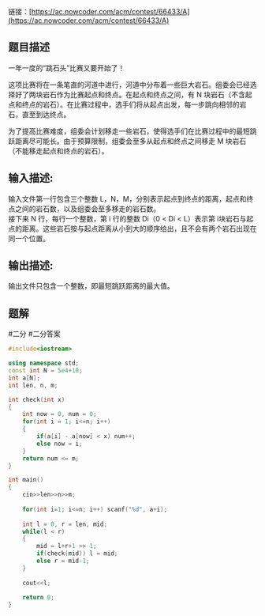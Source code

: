 
链接：[https://ac.nowcoder.com/acm/contest/66433/A](https://ac.nowcoder.com/acm/contest/66433/A)
## 题目描述

一年一度的“跳石头”比赛又要开始了！

这项比赛将在一条笔直的河道中进行，河道中分布着一些巨大岩石。组委会已经选择好了两块岩石作为比赛起点和终点。在起点和终点之间，有 N 块岩石（不含起点和终点的岩石）。在比赛过程中，选手们将从起点出发，每一步跳向相邻的岩石，直至到达终点。

为了提高比赛难度，组委会计划移走一些岩石，使得选手们在比赛过程中的最短跳跃距离尽可能长。由于预算限制，组委会至多从起点和终点之间移走 M 块岩石（不能移走起点和终点的岩石）。

## 输入描述:

输入文件第一行包含三个整数 L，N，M，分别表示起点到终点的距离，起点和终点之间的岩石数，以及组委会至多移走的岩石数。  
接下来 N 行，每行一个整数，第 i 行的整数 Di（0 < Di < L）表示第 i块岩石与起点的距离。这些岩石按与起点距离从小到大的顺序给出，且不会有两个岩石出现在同一个位置。

## 输出描述:

输出文件只包含一个整数，即最短跳跃距离的最大值。

## 题解

#二分 #二分答案


```cpp
#include<iostream>

using namespace std;
const int N = 5e4+10;
int a[N];
int len, n, m;

int check(int x)
{
    int now = 0, num = 0;
    for(int i = 1; i<=n; i++)
    {
        if(a[i] - a[now] < x) num++;
        else now = i;
    }
    return num <= m;
}

int main()
{
    cin>>len>>n>>m;
    
    for(int i=1; i<=n; i++) scanf("%d", a+i);
    
    int l = 0, r = len, mid;
    while(l < r)
    {
        mid = l+r+1 >> 1;
        if(check(mid)) l = mid;
        else r = mid-1;
    }
    
    cout<<l;
    
    return 0;
}
```